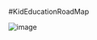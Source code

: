 #KidEducationRoadMap



![image](https://drive.google.com/uc?export=view&id=1MW1T6uLK0TgZzVxdwtFS5n_gbEdVzgS2)
